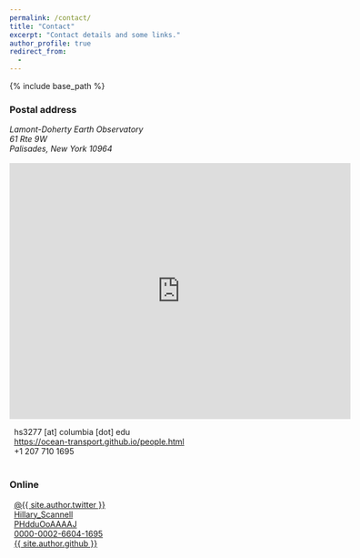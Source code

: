 ```yaml
---
permalink: /contact/
title: "Contact"
excerpt: "Contact details and some links."
author_profile: true
redirect_from: 
  - 
---
```


{% include base_path %}

### Postal address
<address>
Lamont-Doherty Earth Observatory<br />
61 Rte 9W<br />
Palisades, New York 10964<br />
</address><br />

<iframe src="https://www.google.com/maps/embed?pb=!1m14!1m8!1m3!1d12043.964801565153!2d-73.9090525!3d41.0035658!3m2!1i1024!2i768!4f13.1!3m3!1m2!1s0x0%3A0x4ff244bfbdaca2f5!2sLamont-Doherty%20Earth%20Observatory!5e0!3m2!1sen!2sus!4v1605456212792!5m2!1sen!2sus" width="600" height="450" frameborder="0" style="border:0;" allowfullscreen="" aria-hidden="false" tabindex="0"></iframe>

<i class="fas fa-envelope" aria-hidden="true"></i>&nbsp;&nbsp;hs3277 [at] columbia [dot] edu<br />
<i class="fas fa-desktop" aria-hidden="true"></i>&nbsp;&nbsp;<a href="{{ site.author.uri }}">https://ocean-transport.github.io/people.html</a><br />
<i class="fas fa-phone" aria-hidden="true"></i>&nbsp;&nbsp;+1 207 710 1695<br />
<br />

### Online
<i class="fab fa-twitter" aria-hidden="true"></i>&nbsp;&nbsp;<a href="https://twitter.com/{{ site.author.twitter }}">@{{ site.author.twitter }}</a><br />
<i class="ai ai-researchgate-square" aria-hidden="true"></i>&nbsp;&nbsp;<a href="{{ site.author.researchgate }}">Hillary_Scannell</a><br />
<i class="fas fa-graduation-cap"></i>&nbsp;&nbsp;<a href="{{ site.author.googlescholar }}">PHdduOoAAAAJ</a><br />
<i class="ai ai-orcid"></i>&nbsp;&nbsp;<a href="{{ site.author.orcid }}">0000-0002-6604-1695</a><br /> 
<i class="fab fa-github"></i>&nbsp;&nbsp;<a href="https://github.com/{{ site.author.github }}">{{ site.author.github }}</a><br />

<!-- <img src="/images/018_Telegrafenberg_Suering_Haus_PIK.jpg" alt="018_Telegrafenberg_Suering_Haus_PIK" title="PIK's Suering building at Telegrafenberg, Potsdam. Photo &copy; Andrea Künstle" width="450"><br />
<span style="font-size: 9pt;">PIK's Suering building at Telegrafenberg, Potsdam. Photo &copy; Andrea Künstle</span> -->
